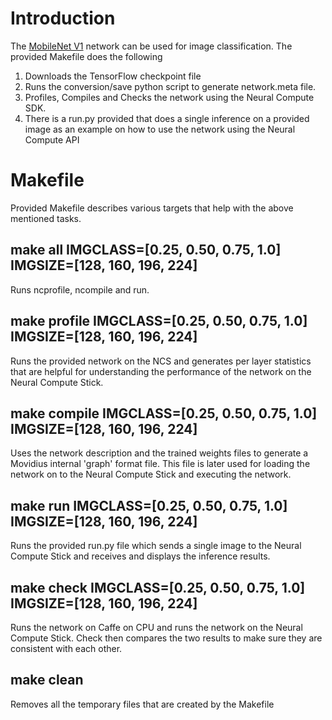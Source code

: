 # Introduction
The [MobileNet V1](https://github.com/tensorflow/models/tree/master/research/slim/nets) network can be used for image classification.  The provided Makefile does the following
1. Downloads the TensorFlow checkpoint file
2. Runs the conversion/save python script to generate network.meta file.
3. Profiles, Compiles and Checks the network using the Neural Compute SDK.
4. There is a run.py provided that does a single inference on a provided image as an example on how to use the network using the Neural Compute API

# Makefile
Provided Makefile describes various targets that help with the above mentioned tasks.

## make all IMGCLASS=[0.25, 0.50, 0.75, 1.0] IMGSIZE=[128, 160, 196, 224]
Runs ncprofile, ncompile and run.

## make profile IMGCLASS=[0.25, 0.50, 0.75, 1.0] IMGSIZE=[128, 160, 196, 224]
Runs the provided network on the NCS and generates per layer statistics that are helpful for understanding the performance of the network on the Neural Compute Stick.

## make compile IMGCLASS=[0.25, 0.50, 0.75, 1.0] IMGSIZE=[128, 160, 196, 224]
Uses the network description and the trained weights files to generate a Movidius internal 'graph' format file.  This file is later used for loading the network on to the Neural Compute Stick and executing the network.

## make run IMGCLASS=[0.25, 0.50, 0.75, 1.0] IMGSIZE=[128, 160, 196, 224]
Runs the provided run.py file which sends a single image to the Neural Compute Stick and receives and displays the inference results.

## make check IMGCLASS=[0.25, 0.50, 0.75, 1.0] IMGSIZE=[128, 160, 196, 224]
Runs the network on Caffe on CPU and runs the network on the Neural Compute Stick.  Check then compares the two results to make sure they are consistent with each other.

## make clean
Removes all the temporary files that are created by the Makefile

